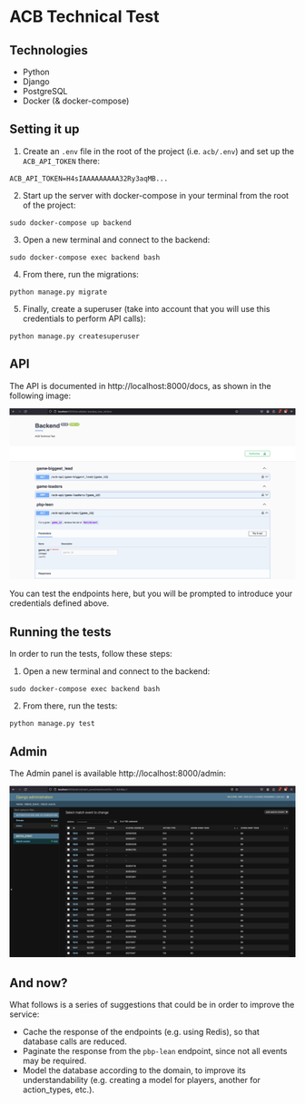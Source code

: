 # ACB Technical Test

## Technologies
* Python
* Django
* PostgreSQL
* Docker (& docker-compose)

## Setting it up
1. Create an `.env` file in the root of the project (i.e. `acb/.env`) and set up the `ACB_API_TOKEN` there:
```
ACB_API_TOKEN=H4sIAAAAAAAAA32Ry3aqMB...
```
2. Start up the server with docker-compose in your terminal from the root of the project:
```console
sudo docker-compose up backend
```
3. Open a new terminal and connect to the backend:
```console
sudo docker-compose exec backend bash
```
4. From there, run the migrations:
```console
python manage.py migrate
```
5. Finally, create a superuser (take into account that you will use this credentials to perform API calls):
```console
python manage.py createsuperuser
```

## API

The API is documented in http://localhost:8000/docs, as shown in the following image:

<img src="./images/docs.png" alt="docs" width="600"/>


You can test the endpoints here, but you will be prompted to introduce your credentials defined above.


## Running the tests

In order to run the tests, follow these steps:
1. Open a new terminal and connect to the backend:
```console
sudo docker-compose exec backend bash
```
2. From there, run the tests:
```console
python manage.py test
```

## Admin

The Admin panel is available http://localhost:8000/admin:

<img src="./images/admin.png" alt="docs" width="600"/>


## And now?

What follows is a series of suggestions that could be in order to improve the service:
* Cache the response of the endpoints (e.g. using Redis), so that database calls are reduced.
* Paginate the response from the `pbp-lean` endpoint, since not all events may be required.
* Model the database according to the domain, to improve its understandability (e.g. creating a model for players, another for action_types, etc.).
